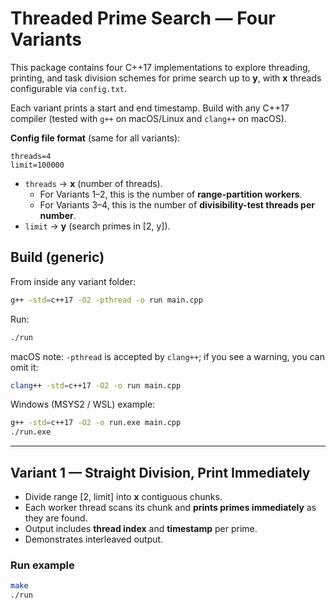 
# Threaded Prime Search — Four Variants

This package contains four C++17 implementations to explore threading, printing, and task division schemes for prime search up to **y**, with **x** threads configurable via `config.txt`.

Each variant prints a start and end timestamp. Build with any C++17 compiler (tested with `g++` on macOS/Linux and `clang++` on macOS).

**Config file format** (same for all variants):
```
threads=4
limit=100000
```

- `threads` → **x** (number of threads).
  - For Variants 1–2, this is the number of **range-partition workers**.
  - For Variants 3–4, this is the number of **divisibility-test threads per number**.
- `limit` → **y** (search primes in [2, y]).

## Build (generic)

From inside any variant folder:
```bash
g++ -std=c++17 -O2 -pthread -o run main.cpp
```

Run:
```bash
./run
```

macOS note: `-pthread` is accepted by `clang++`; if you see a warning, you can omit it:
```bash
clang++ -std=c++17 -O2 -o run main.cpp
```

Windows (MSYS2 / WSL) example:
```bash
g++ -std=c++17 -O2 -o run.exe main.cpp
./run.exe
```

---

## Variant 1 — Straight Division, Print Immediately

- Divide range [2, limit] into **x** contiguous chunks.
- Each worker thread scans its chunk and **prints primes immediately** as they are found.
- Output includes **thread index** and **timestamp** per prime.
- Demonstrates interleaved output.

### Run example
```bash
make
./run
```
